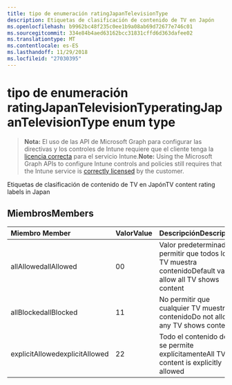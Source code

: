 ```yaml
---
title: tipo de enumeración ratingJapanTelevisionType
description: Etiquetas de clasificación de contenido de TV en Japón
ms.openlocfilehash: b9962bc48f235c0ee1b9a08ab69d72677e746c01
ms.sourcegitcommit: 334e84b4aed63162bcc31831cffd6d363dafee02
ms.translationtype: MT
ms.contentlocale: es-ES
ms.lasthandoff: 11/29/2018
ms.locfileid: "27030395"
---
```

# <a name="ratingjapantelevisiontype-enum-type"></a><span data-ttu-id="86770-103">tipo de enumeración ratingJapanTelevisionType</span><span class="sxs-lookup"><span data-stu-id="86770-103">ratingJapanTelevisionType enum type</span></span>

> <span data-ttu-id="86770-104">**Nota:** El uso de las API de Microsoft Graph para configurar las directivas y los controles de Intune requiere que el cliente tenga la [licencia correcta](https://go.microsoft.com/fwlink/?linkid=839381) para el servicio Intune.</span><span class="sxs-lookup"><span data-stu-id="86770-104">**Note:** Using the Microsoft Graph APIs to configure Intune controls and policies still requires that the Intune service is [correctly licensed](https://go.microsoft.com/fwlink/?linkid=839381) by the customer.</span></span>

<span data-ttu-id="86770-105">Etiquetas de clasificación de contenido de TV en Japón</span><span class="sxs-lookup"><span data-stu-id="86770-105">TV content rating labels in Japan</span></span>
## <a name="members"></a><span data-ttu-id="86770-106">Miembros</span><span class="sxs-lookup"><span data-stu-id="86770-106">Members</span></span>
|<span data-ttu-id="86770-107">Miembro	</span><span class="sxs-lookup"><span data-stu-id="86770-107">Member</span></span>|<span data-ttu-id="86770-108">Valor</span><span class="sxs-lookup"><span data-stu-id="86770-108">Value</span></span>|<span data-ttu-id="86770-109">Descripción</span><span class="sxs-lookup"><span data-stu-id="86770-109">Description</span></span>|
|:---|:---|:---|
|<span data-ttu-id="86770-110">allAllowed</span><span class="sxs-lookup"><span data-stu-id="86770-110">allAllowed</span></span>|<span data-ttu-id="86770-111">0</span><span class="sxs-lookup"><span data-stu-id="86770-111">0</span></span>|<span data-ttu-id="86770-112">Valor predeterminado, permitir que todos los TV muestra contenido</span><span class="sxs-lookup"><span data-stu-id="86770-112">Default value, allow all TV shows content</span></span>|
|<span data-ttu-id="86770-113">allBlocked</span><span class="sxs-lookup"><span data-stu-id="86770-113">allBlocked</span></span>|<span data-ttu-id="86770-114">1</span><span class="sxs-lookup"><span data-stu-id="86770-114">1</span></span>|<span data-ttu-id="86770-115">No permitir que cualquier TV muestra contenido</span><span class="sxs-lookup"><span data-stu-id="86770-115">Do not allow any TV shows content</span></span>|
|<span data-ttu-id="86770-116">explicitAllowed</span><span class="sxs-lookup"><span data-stu-id="86770-116">explicitAllowed</span></span>|<span data-ttu-id="86770-117">2</span><span class="sxs-lookup"><span data-stu-id="86770-117">2</span></span>|<span data-ttu-id="86770-118">Todo el contenido de TV se permite explícitamente</span><span class="sxs-lookup"><span data-stu-id="86770-118">All TV content is explicitly allowed</span></span>|



